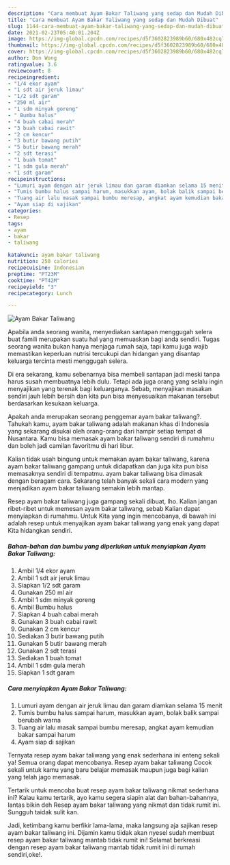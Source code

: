 ```yaml
---
description: "Cara membuat Ayam Bakar Taliwang yang sedap dan Mudah Dibuat"
title: "Cara membuat Ayam Bakar Taliwang yang sedap dan Mudah Dibuat"
slug: 1144-cara-membuat-ayam-bakar-taliwang-yang-sedap-dan-mudah-dibuat
date: 2021-02-23T05:40:01.204Z
image: https://img-global.cpcdn.com/recipes/d5f3602823989b60/680x482cq70/ayam-bakar-taliwang-foto-resep-utama.jpg
thumbnail: https://img-global.cpcdn.com/recipes/d5f3602823989b60/680x482cq70/ayam-bakar-taliwang-foto-resep-utama.jpg
cover: https://img-global.cpcdn.com/recipes/d5f3602823989b60/680x482cq70/ayam-bakar-taliwang-foto-resep-utama.jpg
author: Don Wong
ratingvalue: 3.6
reviewcount: 8
recipeingredient:
- "1/4 ekor ayam"
- "1 sdt air jeruk limau"
- "1/2 sdt garam"
- "250 ml air"
- "1 sdm minyak goreng"
- " Bumbu halus"
- "4 buah cabai merah"
- "3 buah cabai rawit"
- "2 cm kencur"
- "3 butir bawang putih"
- "5 butir bawang merah"
- "2 sdt terasi"
- "1 buah tomat"
- "1 sdm gula merah"
- "1 sdt garam"
recipeinstructions:
- "Lumuri ayam dengan air jeruk limau dan garam diamkan selama 15 menit"
- "Tumis bumbu halus sampai harum, masukkan ayam, bolak balik sampai berubah warna"
- "Tuang air lalu masak sampai bumbu meresap, angkat ayam kemudian bakar sampai harum"
- "Ayam siap di sajikan"
categories:
- Resep
tags:
- ayam
- bakar
- taliwang

katakunci: ayam bakar taliwang 
nutrition: 250 calories
recipecuisine: Indonesian
preptime: "PT23M"
cooktime: "PT42M"
recipeyield: "3"
recipecategory: Lunch

---
```



![Ayam Bakar Taliwang](https://img-global.cpcdn.com/recipes/d5f3602823989b60/680x482cq70/ayam-bakar-taliwang-foto-resep-utama.jpg)

Apabila anda seorang wanita, menyediakan santapan menggugah selera buat famili merupakan suatu hal yang memuaskan bagi anda sendiri. Tugas seorang  wanita bukan hanya menjaga rumah saja, tapi kamu juga wajib memastikan keperluan nutrisi tercukupi dan hidangan yang disantap keluarga tercinta mesti menggugah selera.

Di era  sekarang, kamu sebenarnya bisa membeli santapan jadi meski tanpa harus susah membuatnya lebih dulu. Tetapi ada juga orang yang selalu ingin menyajikan yang terenak bagi keluarganya. Sebab, menyajikan masakan sendiri jauh lebih bersih dan kita pun bisa menyesuaikan makanan tersebut berdasarkan kesukaan keluarga. 



Apakah anda merupakan seorang penggemar ayam bakar taliwang?. Tahukah kamu, ayam bakar taliwang adalah makanan khas di Indonesia yang sekarang disukai oleh orang-orang dari hampir setiap tempat di Nusantara. Kamu bisa memasak ayam bakar taliwang sendiri di rumahmu dan boleh jadi camilan favoritmu di hari libur.

Kalian tidak usah bingung untuk memakan ayam bakar taliwang, karena ayam bakar taliwang gampang untuk didapatkan dan juga kita pun bisa memasaknya sendiri di tempatmu. ayam bakar taliwang bisa dimasak dengan beragam cara. Sekarang telah banyak sekali cara modern yang menjadikan ayam bakar taliwang semakin lebih mantap.

Resep ayam bakar taliwang juga gampang sekali dibuat, lho. Kalian jangan ribet-ribet untuk memesan ayam bakar taliwang, sebab Kalian dapat menyiapkan di rumahmu. Untuk Kita yang ingin mencobanya, di bawah ini adalah resep untuk menyajikan ayam bakar taliwang yang enak yang dapat Kita hidangkan sendiri.

<!--inarticleads1-->

##### Bahan-bahan dan bumbu yang diperlukan untuk menyiapkan Ayam Bakar Taliwang:

1. Ambil 1/4 ekor ayam
1. Ambil 1 sdt air jeruk limau
1. Siapkan 1/2 sdt garam
1. Gunakan 250 ml air
1. Ambil 1 sdm minyak goreng
1. Ambil  Bumbu halus
1. Siapkan 4 buah cabai merah
1. Gunakan 3 buah cabai rawit
1. Gunakan 2 cm kencur
1. Sediakan 3 butir bawang putih
1. Gunakan 5 butir bawang merah
1. Gunakan 2 sdt terasi
1. Sediakan 1 buah tomat
1. Ambil 1 sdm gula merah
1. Siapkan 1 sdt garam




<!--inarticleads2-->

##### Cara menyiapkan Ayam Bakar Taliwang:

1. Lumuri ayam dengan air jeruk limau dan garam diamkan selama 15 menit
1. Tumis bumbu halus sampai harum, masukkan ayam, bolak balik sampai berubah warna
1. Tuang air lalu masak sampai bumbu meresap, angkat ayam kemudian bakar sampai harum
1. Ayam siap di sajikan




Ternyata resep ayam bakar taliwang yang enak sederhana ini enteng sekali ya! Semua orang dapat mencobanya. Resep ayam bakar taliwang Cocok sekali untuk kamu yang baru belajar memasak maupun juga bagi kalian yang telah jago memasak.

Tertarik untuk mencoba buat resep ayam bakar taliwang nikmat sederhana ini? Kalau kamu tertarik, ayo kamu segera siapin alat dan bahan-bahannya, lantas bikin deh Resep ayam bakar taliwang yang nikmat dan tidak rumit ini. Sungguh taidak sulit kan. 

Jadi, ketimbang kamu berfikir lama-lama, maka langsung aja sajikan resep ayam bakar taliwang ini. Dijamin kamu tiidak akan nyesel sudah membuat resep ayam bakar taliwang mantab tidak rumit ini! Selamat berkreasi dengan resep ayam bakar taliwang mantab tidak rumit ini di rumah sendiri,oke!.

